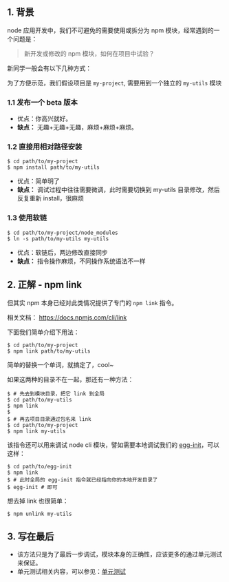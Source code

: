 ## 1. 背景

node 应用开发中，我们不可避免的需要使用或拆分为 npm 模块，经常遇到的一个问题是：

> 新开发或修改的 npm 模块，如何在项目中试验？

新同学一般会有以下几种方式：

为了方便示范，我们假设项目是 `my-project`, 需要用到一个独立的 `my-utils` 模块

### 1.1 发布一个 beta 版本

- 优点：你高兴就好。
- **缺点：** 无趣+无趣+无趣，麻烦+麻烦+麻烦。

### 1.2 直接用相对路径安装

```
$ cd path/to/my-project
$ npm install path/to/my-utils
```

- 优点：简单明了
- **缺点：** 调试过程中往往需要微调，此时需要切换到 my-utils 目录修改，然后反复重新 install，很麻烦

### 1.3 使用软链

```
$ cd path/to/my-project/node_modules
$ ln -s path/to/my-utils my-utils
```

- 优点：软链后，两边修改直接同步
- **缺点：** 指令操作麻烦，不同操作系统语法不一样

## 2. 正解 - npm link

但其实 npm 本身已经对此类情况提供了专门的 `npm link` 指令。

相关文档： <https://docs.npmjs.com/cli/link>

下面我们简单介绍下用法：

```
$ cd path/to/my-project
$ npm link path/to/my-utils
```

简单的替换一个单词，就搞定了，cool~

如果这两种的目录不在一起，那还有一种方法：

```
$ # 先去到模块目录，把它 link 到全局
$ cd path/to/my-utils
$ npm link
$
$ # 再去项目目录通过包名来 link
$ cd path/to/my-project
$ npm link my-utils
```

该指令还可以用来调试 node cli 模块，譬如需要本地调试我们的 [egg-init](https://github.com/eggjs/egg-init)，可以这样：

```
$ cd path/to/egg-init
$ npm link
$ # 此时全局的 egg-init 指令就已经指向你的本地开发目录了
$ egg-init # 即可
```

想去掉 link 也很简单：

```
$ npm unlink my-utils
```

## 3. 写在最后

- 该方法只是为了最后一步调试，模块本身的正确性，应该更多的通过单元测试来保证。
- 单元测试相关内容，可以参见：[单元测试](https://eggjs.org/zh-cn/core/unittest.html)